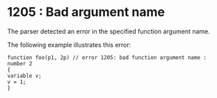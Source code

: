 # 1205 : Bad argument name

The parser detected an error in the specified function argument name.

&#x20;

The following example illustrates this error:

```
function foo(p1, 2p) // error 1205: bad function argument name : number 2
{
variable v;
v = 1;
}
```

&#x20;
